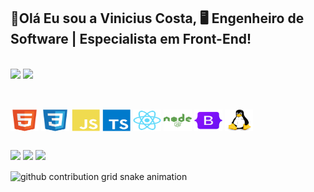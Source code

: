 ## 👋Olá Eu sou a Vinicius Costa, 🖥️ Engenheiro de Software | Especialista em Front-End!

<br>

<div>
  <img height="180em"  src="https://github-readme-stats.vercel.app/api?username=viniacosta&show_icons=true&hide=contribs,prs&cache_seconds=86400&theme=holi">
  <img height="180em"  src="https://github-readme-stats.vercel.app/api/top-langs/?username=viniacosta&langs_count=16&theme=holi">
</div>

##

<div style="display: inline_block"><br>
  <img align="center" alt="Vini-HTML" height="35" width="45" src="https://raw.githubusercontent.com/devicons/devicon/master/icons/html5/html5-original.svg">
  <img align="center" alt="Vini-CSS" height="35" width="45" src="https://raw.githubusercontent.com/devicons/devicon/master/icons/css3/css3-original.svg">
  <img align="center" alt="Vini-Js" height="35" width="45" src="https://raw.githubusercontent.com/devicons/devicon/master/icons/javascript/javascript-plain.svg">
  <img align="center" alt="Vini-Ts" height="35" width="45" src="https://raw.githubusercontent.com/devicons/devicon/master/icons/typescript/typescript-plain.svg">
  <img align="center" alt="Vini-React" height="35" width="45" src="https://raw.githubusercontent.com/devicons/devicon/master/icons/react/react-original.svg">
  <img align="center" alt="Vini-React" height="35" width="45" src="https://github.com/devicons/devicon/blob/master/icons/nodejs/nodejs-plain-wordmark.svg">
  <img align="center" alt="Vini-React" height="35" width="45" src="https://github.com/devicons/devicon/blob/master/icons/bootstrap/bootstrap-original.svg">
  <img align="center" alt="Vini-React" height="35" width="45" src="https://github.com/devicons/devicon/blob/master/icons/linux/linux-original.svg?short_path=414a56a">
</div>
  
  ##
 
<div> 
  
  <a href="https://www.linkedin.com/in/viniciusf-alves-costa/" target="_blank"><img src="https://img.shields.io/badge/-LinkedIn-%230077B5?style=for-the-badge&logo=linkedin&logoColor=white" target="_blank"></a> 
  <a href = "mailto:viniciusalves.pcosta@gmail.com"><img src="https://img.shields.io/badge/-Gmail-%23333?style=for-the-badge&logo=gmail&logoColor=white" target="_blank"></a>
  <a href="https://www.instagram.com/vini_avs/" target="_blank"><img src="https://img.shields.io/badge/-Instagram-%23E4405F?style=for-the-badge&logo=instagram&logoColor=white" target="_blank"></a>
  </div>
  
<picture align="center">
  <source media="(prefers-color-scheme: dark)" srcset="https://raw.githubusercontent.com/mari4souza/viniacosta/output/github-contribution-grid-snake-dark.svg">
  <source media="(prefers-color-scheme: light)" srcset="https://raw.githubusercontent.com/mari4souza/viniacosta/output/github-contribution-grid-snake-dark.svg">
  <img align="center" alt="github contribution grid snake animation" src="https://raw.githubusercontent.com/viniacosta/mari4souza/output/github-contribution-grid-snake.svg">
</picture>

